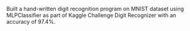 Built a hand-written digit recognition program on MNIST dataset using MLPClassifier
as part of Kaggle Challenge Digit Recognizer with an accuracy of 97.4%.

